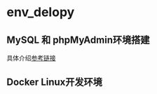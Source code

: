 # env_delopy
## MySQL 和 phpMyAdmin环境搭建
具体介绍[参考链接](https://cuipf0823.github.io/posts/2017/06/18/mysql/)
## Docker Linux开发环境
